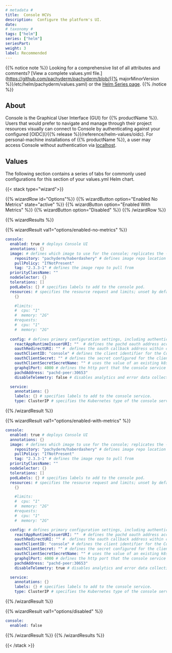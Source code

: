 ```yaml
---
# metadata # 
title:  Console HCVs
description:  Configure the platform's UI.
date: 
# taxonomy #
tags: ["helm"]
series: ["helm"]
seriesPart:
weight: 3
label: Recommended
--- 
```


{{% notice note %}}
Looking for a comprehensive list of all attributes and comments? [View a complete values.yml file.](https://github.com/pachyderm/pachyderm/blob/{{% majorMinorVersion %}}/etc/helm/pachyderm/values.yaml) or the [Helm Series page](/series/helm).
{{% /notice %}}
## About 

Console is the Graphical User Interface (GUI) for {{% productName %}}. Users that would prefer to navigate and manage through their project resources visually can connect to Console by authenticating against your configured [OIDC](/{{% release %}}/reference/helm-values/oidc). For personal-machine installations of {{% productName %}}, a user may access Console without authentication via [localhost](http://localhost).

## Values 

The following section contains a series of tabs for commonly used configurations for this section of your values.yml Helm chart. 

{{< stack type="wizard">}}

{{% wizardRow id="Options"%}}
{{% wizardButton option="Enabled No Metrics" state="active" %}}
{{% wizardButton option="Enabled With Metrics" %}}
{{% wizardButton option="Disabled"  %}}
{{% /wizardRow %}}

{{% wizardResults %}}

{{% wizardResult val1="options/enabled-no-metrics" %}}

```s
console:
  enabled: true # deploys Console UI
  annotations: {}
  image: # defines which image to use for the console; replicates the --console-image & --registry arguments to pachctl
    repository: "pachyderm/haberdashery" # defines image repo location
    pullPolicy: "IfNotPresent"
    tag: "2.3.3-1" # defines the image repo to pull from
  priorityClassName: ""
  nodeSelector: {}
  tolerations: []
  podLabels: {} # specifies labels to add to the console pod.
  resources: # specifies the resource request and limits; unset by default.
    {}

    #limits:
    #  cpu: "1"
    #  memory: "2G"
    #requests:
    #  cpu: "1"
    #  memory: "2G"
    
  config: # defines primary configuration settings, including authentication.
    reactAppRuntimeIssuerURI: ""  # defines the pachd oauth address accessible to outside clients.
    oauthRedirectURI: "" #  defines the oauth callback address within console that the pachd oauth service would redirect to.
    oauthClientID: "console" # defines the client identifier for the Console with pachd
    oauthClientSecret: "" # defines the secret configured for the client with pachd; if blank, autogenerated.
    oauthClientSecretSecretName: "" # uses the value of an existing k8s secret by pulling from the `OAUTH_CLIENT_SECRET` key.
    graphqlPort: 4000 # defines the http port that the console service will be accessible on.
    pachdAddress: "pachd-peer:30653"
    disableTelemetry: false # disables analytics and error data collection

  service:
    annotations: {}
    labels: {} # specifies labels to add to the console service.
    type: ClusterIP # specifies the Kubernetes type of the console service; default is `ClusterIP`.
```
{{% /wizardResult %}}

{{% wizardResult val1="options/enabled-with-metrics" %}}

```s
console: 
  enabled: true # deploys Console UI
  annotations: {}
  image: # defines which image to use for the console; replicates the --console-image & --registry arguments to pachctl
    repository: "pachyderm/haberdashery" # defines image repo location
    pullPolicy: "IfNotPresent"
    tag: "2.3.3-1" # defines the image repo to pull from
  priorityClassName: ""
  nodeSelector: {}
  tolerations: []
  podLabels: {} # specifies labels to add to the console pod.
  resources: # specifies the resource request and limits; unset by default.
    {}

    #limits:
    #  cpu: "1"
    #  memory: "2G"
    #requests:
    #  cpu: "1"
    #  memory: "2G"

  config: # defines primary configuration settings, including authentication.
    reactAppRuntimeIssuerURI: ""  # defines the pachd oauth address accessible to outside clients.
    oauthRedirectURI: "" #  defines the oauth callback address within console that the pachd oauth service would redirect to.
    oauthClientID: "console" # defines the client identifier for the Console with pachd
    oauthClientSecret: "" # defines the secret configured for the client with pachd; if blank, autogenerated.
    oauthClientSecretSecretName: "" # uses the value of an existing k8s secret by pulling from the `OAUTH_CLIENT_SECRET` key.
    graphqlPort: 4000 # defines the http port that the console service will be accessible on.
    pachdAddress: "pachd-peer:30653"
    disableTelemetry: true # disables analytics and error data collection

  service:
    annotations: {}
    labels: {} # specifies labels to add to the console service.
    type: ClusterIP # specifies the Kubernetes type of the console service; default is `ClusterIP`.
```
{{% /wizardResult %}}

{{% wizardResult val1="options/disabled" %}}

```s
console:
  enabled: false

```
{{% /wizardResult %}}
{{% /wizardResults %}}

{{< /stack >}}

